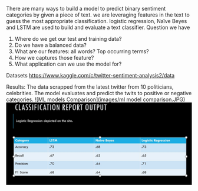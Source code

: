 There are many ways to build a model to predict binary sentiment categories by given a piece of text. we are leveraging features in the text to guess the most appropriate classification. logistic regression, Naïve Beyes and LSTM are used to build and evaluate a text classifier.
Question we have 
1.	Where do we get our test and training data?
2.	Do we have a balanced data? 
3.	What are our features: all words? Top occurring terms?
4.	How we captures those feature?
5.	What application can we use the model for?

Datasets
https://www.kaggle.com/c/twitter-sentiment-analysis2/data

Results:
The data scrapped from the latest twitter from 10 politicians, celebrities. The model evaluates and predict the twits to positive or negative categories. 
![ML models Comparison](images/ml model comparison.JPG)
![Classification Report Output](images/output.JPG)
